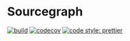 # Sourcegraph

[![build](https://badge.buildkite.com/00bbe6fa9986c78b8e8591cffeb0b0f2e8c4bb610d7e339ff6.svg?branch=master)](https://buildkite.com/sourcegraph/sourcegraph)
[![codecov](https://codecov.io/gh/sourcegraph/sourcegraph/branch/master/graph/badge.svg?token=aV9CcZQB4l)](https://codecov.io/gh/sourcegraph/sourcegraph)
[![code style: prettier](https://img.shields.io/badge/code_style-prettier-ff69b4.svg)](https://github.com/prettier/prettier)

